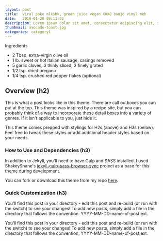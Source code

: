 ```yaml
---
layout: post
title:  Viral poke mlkshk, green juice vegan XOXO banjo vinyl meh
date:   2019-01-20 09:11:03
description: Lorem ipsum dolor sit amet, consectetur adipiscing elit, sed do eiusmod tempor incididunt ut labore et dolore magna aliqua. Ut enim ad minim veniam, quis nostrud exercitation ullamco laboris nisi ut aliquip ex ea commodo consequat.
thumbnail: avocado-toast.jpg
categories: category1
---
```

<div class="ingredients__container">
  <p>Ingredients</p>
  <ul>
    <li>2 Tbsp. extra-virgin olive oil</li>
    <li>1 lb. sweet or hot Italian sausage, casings removed</li>
    <li>5 garlic cloves, 3 thinly sliced, 2 finely grated</li>
    <li>1/2 tsp. dried oregano</li>
    <li>1/4 tsp. crushed red pepper flakes (optional)</li>
  </ul>
</div>

## Overview (h2)

This is what a post looks like in this theme. There are call outboxes you can put at the top. This theme was inspired by a recipe site, but you can probably think of a way to incorporate these detail boxes into a variety of genres. If it isn't applicable to you, just hide it.

This theme comes prepped with stylings for H2s (above) and H3s (below). Feel free to tweak these styles or add additional header styles based on your needs.

### How to Use and Dependencies (h3)

In addition to Jekyll, you'll need to have Gulp and SASS installed. I used ShakeyShane's [jekyll-gulp-sass-browser-sync](https://github.com/shakyShane/jekyll-gulp-sass-browser-sync) project as a base for this theme during development.

You can fork or download this theme from my repo [here](https://github.com/ninapetrop/a-bon-blog).

### Quick Customization (h3)

You'll find this post in your directory - edit this post and re-build (or run with the switch) to see your changes!
To add new posts, simply add a file in the directory that follows the convention: YYYY-MM-DD-name-of-post.ext.

You'll find this post in your directory - edit this post and re-build (or run with the switch) to see your changes!
To add new posts, simply add a file in the directory that follows the convention: YYYY-MM-DD-name-of-post.ext.
